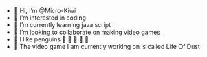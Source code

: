 - 👋 Hi, I’m @Micro-Kiwi
- 👀 I’m interested in coding
- 🌱 I’m currently learning java script
- 💞️ I’m looking to collaborate on making video games
- 🐧 I like penguins 🐧 🐧 🐧 🐧 🐧 
- 🐇 The video game I am currently working on is called Life Of Dust


<!---
Micro-Kiwi/Micro-Kiwi is a ✨ special ✨ repository because its `README.md` (this file) appears on your GitHub profile.
You can click the Preview link to take a look at your changes.
--->
